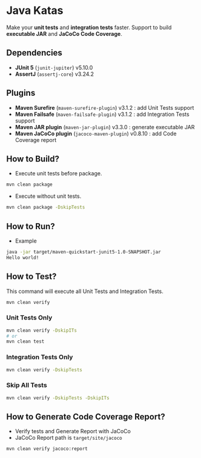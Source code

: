 # Java Katas

Make your **unit tests** and **integration tests** faster.
Support to build **executable JAR** and **JaCoCo Code Coverage**.

## Dependencies

- **JUnit 5** (`junit-jupiter`) v5.10.0
- **AssertJ** (`assertj-core`) v3.24.2

## Plugins

- **Maven Surefire** (`maven-surefire-plugin`) v3.1.2 : add Unit Tests support
- **Maven Failsafe** (`maven-failsafe-plugin`) v3.1.2 : add Integration Tests support
- **Maven JAR plugin** (`maven-jar-plugin`) v3.3.0 : generate executable JAR
- **Maven JaCoCo plugin** (`jacoco-maven-plugin`) v0.8.10 : add Code Coverage report

## How to Build?

* Execute unit tests before package.

```sh
mvn clean package
```

* Execute without unit tests.

```sh
mvn clean package -DskipTests
```

## How to Run?

* Example

```sh
java -jar target/maven-quickstart-junit5-1.0-SNAPSHOT.jar
Hello world!
```

## How to Test?

This command will execute all Unit Tests and Integration Tests.

```sh 
mvn clean verify
```

### Unit Tests Only

```sh
mvn clean verify -DskipITs
# or
mvn clean test
```

### Integration Tests Only

```sh
mvn clean verify -DskipTests
```

### Skip All Tests

```sh
mvn clean verify -DskipTests -DskipITs
```

## How to Generate Code Coverage Report?

- Verify tests and Generate Report with JaCoCo
- JaCoCo Report path is `target/site/jacoco`

```sh
mvn clean verify jacoco:report
```